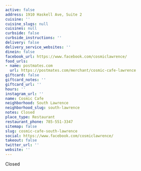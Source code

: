 ```yaml
---
active: false
address: 1910 Haskell Ave, Suite 2
cuisine: ''
cuisine_slugs: null
cuisines: null
curbside: false
curbside_instructions: ''
delivery: false
delivery_service_websites: ''
dinein: false
facebook_url: https://www.facebook.com/cosmiclawrence/
food_urls:
- name: postmates.com
  url: https://postmates.com/merchant/cosmic-cafe-lawrence
giftcard: false
giftcard_notes: ''
giftcard_url: ''
hours: ''
instagram_url: ''
name: Cosmic Cafe
neighborhood: South Lawrence
neighborhood_slug: south-lawrence
notes: Closed
place_type: Restaurant
restaurant_phone: 785-551-3347
sitemap: false
slug: cosmic-cafe-south-lawrence
social: https://www.facebook.com/cosmiclawrence/
takeout: false
twitter_url: ''
website: ''
---
```


Closed
